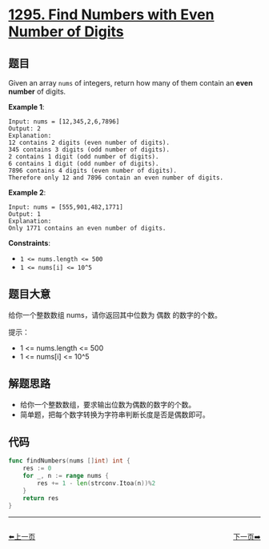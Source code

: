 # [1295. Find Numbers with Even Number of Digits](https://leetcode.com/problems/find-numbers-with-even-number-of-digits/)



## 题目

Given an array `nums` of integers, return how many of them contain an **even number** of digits.

**Example 1**:

```
Input: nums = [12,345,2,6,7896]
Output: 2
Explanation: 
12 contains 2 digits (even number of digits). 
345 contains 3 digits (odd number of digits). 
2 contains 1 digit (odd number of digits). 
6 contains 1 digit (odd number of digits). 
7896 contains 4 digits (even number of digits). 
Therefore only 12 and 7896 contain an even number of digits.
```

**Example 2**:

```
Input: nums = [555,901,482,1771]
Output: 1 
Explanation: 
Only 1771 contains an even number of digits.
```

**Constraints**:

- `1 <= nums.length <= 500`
- `1 <= nums[i] <= 10^5`

## 题目大意

给你一个整数数组 nums，请你返回其中位数为 偶数 的数字的个数。

提示：

- 1 <= nums.length <= 500
- 1 <= nums[i] <= 10^5



## 解题思路

- 给你一个整数数组，要求输出位数为偶数的数字的个数。
- 简单题，把每个数字转换为字符串判断长度是否是偶数即可。

## 代码

```go
func findNumbers(nums []int) int {
	res := 0
	for _, n := range nums {
		res += 1 - len(strconv.Itoa(n))%2
	}
	return res
}
```


----------------------------------------------
<div style="display: flex;justify-content: space-between;align-items: center;">
<p><a href="https://books.halfrost.com/leetcode/ChapterFour/1200~1299/1293.Shortest-Path-in-a-Grid-with-Obstacles-Elimination/">⬅️上一页</a></p>
<p><a href="https://books.halfrost.com/leetcode/ChapterFour/1200~1299/1296.Divide-Array-in-Sets-of-K-Consecutive-Numbers/">下一页➡️</a></p>
</div>
